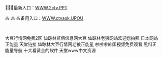 <p>
	🐘🐘🐘最新入口：<a href="http://www.baidu.com/link?url=6MA2SWnO3Raqke39an_0PUxosM6ZrUGzi1BN9tNnlPW&wd">WWW.2ctv.PPT</a> 
	<p>
		♨
♨
♨备用入口：<a href="http://www.baidu.com/link?url=6MA2SWnO3Raqke39an_0PUxosM6ZrUGzi1BN9tNnlPW&wd">WWW.ctvaok.UPOU</a> 
	</p>
	<p>
		<br />
	</p>
	<p>
		大豆行情网免费2区
仙踪林贰佰信息网大豆
仙踪林老狼网站欢迎您拍照
日本网站正能量
天堂链接
仙踪林大豆行情网老狼正能量
啦啦啦韩国视频免费观看
黑料正能量导航
十大看黄金的软件
天堂www中文资源
	</p>

